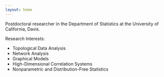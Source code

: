 ```yaml
---
layout: home
---
```


Postdoctoral researcher in the Department of Statistics at the University of California, Davis.

Research Interests:
- Topological Data Analysis
- Network Analysis
- Graphical Models
- High-Dimensional Correlation Systems
- Nonparametric and Distribution-Free Statistics
